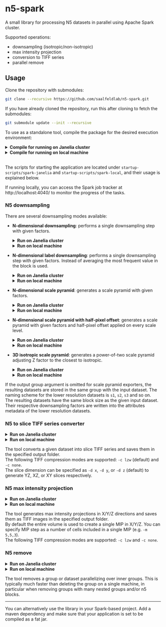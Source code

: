 # n5-spark
A small library for processing N5 datasets in parallel using Apache Spark cluster.

Supported operations:
* downsampling (isotropic/non-isotropic)
* max intensity projection
* conversion to TIFF series
* parallel remove

## Usage

Clone the repository with submodules:

```bash
git clone --recursive https://github.com/saalfeldlab/n5-spark.git 
```

If you have already cloned the repository, run this after cloning to fetch the submodules:
```bash
git submodule update --init --recursive
```

To use as a standalone tool, compile the package for the desired execution environment:

<details>
<summary><b>Compile for running on Janelia cluster</b></summary>

```bash
python build.py
```
</details>

<details>
<summary><b>Compile for running on local machine</b></summary>

```bash
python build-spark-local.py
```
</details>
<br/>

The scripts for starting the application are located under `startup-scripts/spark-janelia` and `startup-scripts/spark-local`, and their usage is explained below.

If running locally, you can access the Spark job tracker at http://localhost:4040/ to monitor the progress of the tasks.


### N5 downsampling

There are several downsampling modes available:

* <b>N-dimensional downsampling</b>: performs a single downsampling step with given factors.
  <details>
  <summary><b>Run on Janelia cluster</b></summary>
  
  ```bash
  spark-janelia/n5-downsample.py 
  <number of cluster nodes> 
  -n <path to n5 root> 
  -i <input dataset> 
  -o <output dataset> 
  -f <downsampling factors> 
  [--offset]
  ```
  </details>  
  <details> 
  <summary><b>Run on local machine</b></summary>
  
  ```bash
  spark-local/n5-downsample.py 
  -n <path to n5 root> 
  -i <input dataset> 
  -o <output dataset> 
  -f <downsampling factors> 
  [--offset]
  ```
  </details>
  
* <b>N-dimensional label downsampling</b>: performs a single downsampling step with given factors. Instead of averaging the most frequent value in the block is used.
  <details>
  <summary><b>Run on Janelia cluster</b></summary>
  
  ```bash
  spark-janelia/n5-downsample-label.py 
  <number of cluster nodes> 
  -n <path to n5 root> 
  -i <input dataset> 
  -o <output dataset>
  ```
  </details>  
  <details> 
  <summary><b>Run on local machine</b></summary>
  
  ```bash
  spark-local/n5-downsample-label.py 
  -n <path to n5 root> 
  -i <input dataset> 
  -o <output dataset>
  ```
  </details>
  
* <b>N-dimensional scale pyramid</b>: generates a scale pyramid with given factors.
  <details>
  <summary><b>Run on Janelia cluster</b></summary>
  
  ```bash
  spark-janelia/n5-downsample-scale-pyramid.py 
  <number of cluster nodes> 
  -n <path to n5 root> 
  -i <input dataset> 
  -f <downsampling factors> 
  [-o <output group>]
  ```
  </details>  
  <details> 
  <summary><b>Run on local machine</b></summary>
  
  ```bash
  spark-local/n5-downsample-scale-pyramid.py 
  -n <path to n5 root> 
  -i <input dataset> 
  -f <downsampling factors> 
  [-o <output group>]
  ```
  </details>
  
* <b>N-dimensional scale pyramid with half-pixel offset</b>: generates a scale pyramid with given factors and half-pixel offset applied on every scale level.
  <details>
  <summary><b>Run on Janelia cluster</b></summary>
  
  ```bash
  spark-janelia/n5-downsample-scale-pyramid-half-pixel-offset.py 
  <number of cluster nodes> 
  -n <path to n5 root> 
  -i <input dataset> 
  -f <downsampling factors> 
  --offset <which dimensions to apply offset to>
  [-o <output group>]
  ```
  </details>  
  <details> 
  <summary><b>Run on local machine</b></summary>
  
  ```bash
  spark-local/n5-downsample-scale-pyramid-half-pixel-offset.py 
  -n <path to n5 root> 
  -i <input dataset> 
  -f <downsampling factors> 
  --offset <which dimensions to apply offset to>
  [-o <output group>]
  ```
  </details>
  
* <b>3D isotropic scale pyramid</b>: generates a power-of-two scale pyramid adjusting Z factor to the closest to isotropic.
  <details>
  <summary><b>Run on Janelia cluster</b></summary>
  
  ```bash
  spark-janelia/n5-downsample-scale-pyramid-isotropic-3d.py 
  <number of cluster nodes> 
  -n <path to n5 root> 
  -i <input dataset> 
  -r <pixel resolution> 
  [-o <output group>]
  ```
  </details>  
  <details> 
  <summary><b>Run on local machine</b></summary>
  
  ```bash
  spark-local/n5-downsample-scale-pyramid-isotropic-3d.py 
  -n <path to n5 root> 
  -i <input dataset> 
  -r <pixel resolution> 
  [-o <output group>]
  ```
  </details>

If the output group argument is omitted for scale pyramid exporters, the resulting datasets are stored in the same group with the input dataset. The naming scheme for the lower resolution datasets is `s1`, `s2`, `s3` and so on.<br/>
The resulting datasets have the same block size as the given input dataset. Their respective downsampling factors are written into the attributes metadata of the lower resolution datasets.


### N5 to slice TIFF series converter

<details>
<summary><b>Run on Janelia cluster</b></summary>

```bash
./n5-slice-tiff.py 
<number of cluster nodes> 
-n <path to n5 root> 
-i <input dataset> 
-o <output path> 
[-c <tiff compression>]
[-d <slice dimension>]
```
</details>

<details>
<summary><b>Run on local machine</b></summary>

```bash
spark-local/n5-slice-tiff.py 
-n <path to n5 root> 
-i <input dataset> 
-o <output path> 
[-c <tiff compression>]
[-d <slice dimension>]
```
</details>

The tool converts a given dataset into slice TIFF series and saves them in the specified output folder.<br/>
The following TIFF compression modes are supported: `-c lzw` (default) and `-c none`.<br/>
The slice dimension can be specified as `-d x`, `-d y`, or `-d z` (default) to generate YZ, XZ, or XY slices respectively.


### N5 max intensity projection

<details>
<summary><b>Run on Janelia cluster</b></summary>

```bash
spark-janelia/n5-mips.py 
<number of cluster nodes> 
-n <path to n5 root> 
-i <input dataset> 
-o <output path> 
[-c <tiff compression>]
[-m <mip step>]
```
</details>

<details>
<summary><b>Run on local machine</b></summary>

```bash
spark-local/n5-mips.py 
-n <path to n5 root> 
-i <input dataset> 
-o <output path> 
[-c <tiff compression>]
[-m <mip step>]
```
</details>

The tool generates max intensity projections in X/Y/Z directions and saves them as TIFF images in the specified output folder.<br/>
By default the entire volume is used to create a single MIP in X/Y/Z. You can specify MIP step as a number of cells included in a single MIP (e.g. `-m 5,5,3`).<br/>
The following TIFF compression modes are supported: `-c lzw` and `-c none`.


### N5 remove

<details>
<summary><b>Run on Janelia cluster</b></summary>

```bash
spark-janelia/n5-remove.py 
<number of cluster nodes> 
-n <path to n5 root> 
-i <input dataset or group>
```
</details>

<details>
<summary><b>Run on local machine</b></summary>

```bash
spark-local/n5-remove.py 
-n <path to n5 root> 
-i <input dataset or group>
```
</details>

The tool removes a group or dataset parallelizing over inner groups. This is typically much faster than deleting the group on a single machine, in particular when removing groups with many nested groups and/or n5 blocks.


-------------------------------------------------------------

You can alternatively use the library in your Spark-based project. Add a maven dependency and make sure that your application is set to be compiled as a fat jar.
